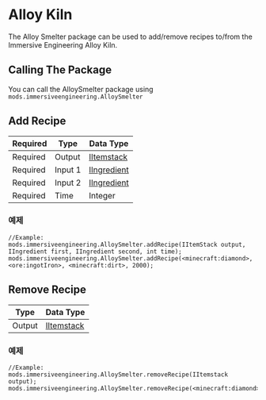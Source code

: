 # Alloy Kiln
The Alloy Smelter package can be used to add/remove recipes to/from the Immersive Engineering Alloy Kiln.

## Calling The Package
You can call the AlloySmelter package using `mods.immersiveengineering.AlloySmelter`

## Add Recipe

| Required | Type    | Data Type                                           |
| -------- | ------- | --------------------------------------------------- |
| Required | Output  | [IItemstack](/Vanilla/Items/IItemStack/)            |
| Required | Input 1 | [IIngredient](/Vanilla/Variable_Types/IIngredient/) |
| Required | Input 2 | [IIngredient](/Vanilla/Variable_Types/IIngredient/) |
| Required | Time    | Integer                                             |


### 예제
```zenscript
//Example:
mods.immersiveengineering.AlloySmelter.addRecipe(IItemStack output, IIngredient first, IIngredient second, int time);
mods.immersiveengineering.AlloySmelter.addRecipe(<minecraft:diamond>, <ore:ingotIron>, <minecraft:dirt>, 2000);
```



## Remove Recipe

| Type   | Data Type                                |
| ------ | ---------------------------------------- |
| Output | [IItemstack](/Vanilla/Items/IItemStack/) |


### 예제
```zenscript
//Example:
mods.immersiveengineering.AlloySmelter.removeRecipe(IItemstack output);
mods.immersiveengineering.AlloySmelter.removeRecipe(<minecraft:diamond>);
```
